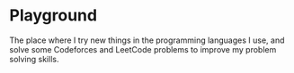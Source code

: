 # Playground
The place where I try new things in the programming languages I use, and solve some Codeforces and LeetCode problems to improve my problem solving skills.
